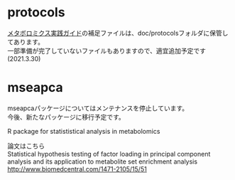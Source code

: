 # protocols
[メタボロミクス実践ガイド](https://www.yodosha.co.jp/yodobook/book/9784758122511/)の補足ファイルは、doc/protocolsフォルダに保管してあります。  
一部準備が完了していないファイルもありますので、適宜追加予定です(2021.3.30)

# mseapca
mseapcaパッケージについてはメンテナンスを停止しています。  
今後、新たなパッケージに移行予定です。

R package for statististical analysis in metabolomics

論文はこちら<BR>
Statistical hypothesis testing of factor loading in principal component analysis and its application to metabolite set enrichment analysis<BR>
http://www.biomedcentral.com/1471-2105/15/51
